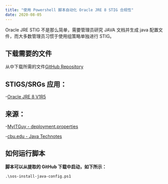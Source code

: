 ```yaml
---
title: "使用 Powershell 脚本自动化 Oracle JRE 8 STIG 合规性"
date: 2020-08-05
---
```



Oracle JRE STIG 不是那么简单，需要管理员研究 JAVA 文档并生成 java 配置文件，而大多数管理员习惯于使用组策略单独进行 STIG。

## 下载需要的文件

从中下载所需的文件[GitHub Repository](https://github.com/simeononsecurity/JAVA-STIG-Script)

## STIGS/SRGs 应用：
-[Oracle JRE 8 V1R5](https://dl.dod.cyber.mil/wp-content/uploads/stigs/zip/U_Oracle_JRE_8_Windows_V1R5_STIG.zip)

## 来源：
-[MyITGuy - deployment.properties](https://gist.github.com/MyITGuy/9628895)

-[cbu.edu - Java Technotes](http://stu.cbu.edu/java/docs/technotes/guides/deploy/properties.html)

## 如何运行脚本

**脚本可以从提取的 GitHub 下载中启动，如下所示：**

```
.\sos-install-java-config.ps1
```
